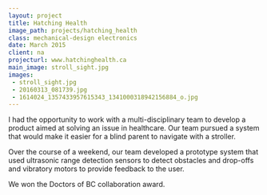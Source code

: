 ```yaml
---
layout: project
title: Hatching Health
image_path: projects/hatching_health
class: mechanical-design electronics
date: March 2015
client: na
projecturl: www.hatchinghealth.ca
main_image: stroll_sight.jpg
images:
 - stroll_sight.jpg
 - 20160313_081739.jpg
 - 1614024_1357433957615343_1341000318942156884_o.jpg
---
```


I had the opportunity to work with a multi-disciplinary team to develop a product aimed at solving an issue in healthcare. Our team pursued a system that would make it easier for a blind parent to navigate with a stroller. 

Over the course of a weekend, our team developed a prototype system that used ultrasonic range detection sensors to detect obstacles and drop-offs and vibratory motors to provide feedback to the user.

We won the Doctors of BC collaboration award.
